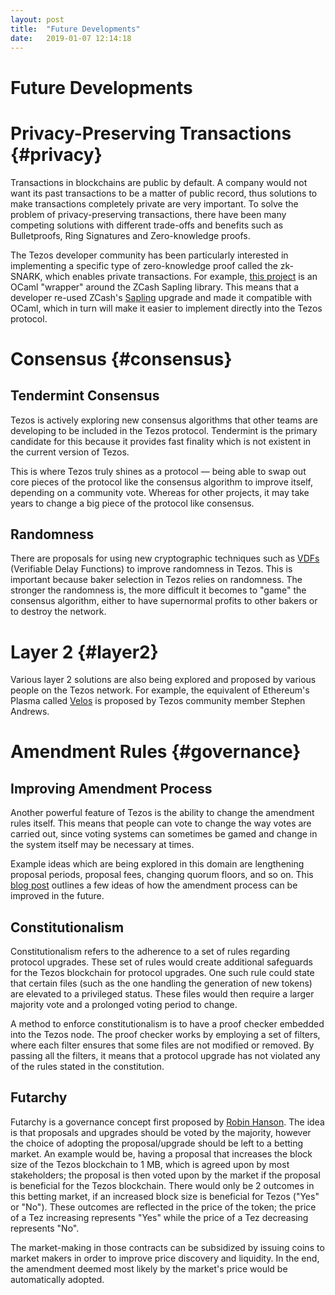 ```yaml
---
layout: post
title:  "Future Developments"
date:   2019-01-07 12:14:18
---
```

Future Developments
===========


# Privacy-Preserving Transactions {#privacy}

Transactions in blockchains are public by default. A company would not want its past transactions to be a matter of public record, thus solutions to make transactions completely private are very important. To solve the problem of privacy-preserving transactions, there have been many competing solutions with different trade-offs and benefits such as Bulletproofs, Ring Signatures and Zero-knowledge proofs. 

The Tezos developer community has been particularly interested in implementing a specific type of zero-knowledge proof called the zk-SNARK, which enables private transactions. For example, [this project](https://gitlab.com/tezos/tezos/blob/1cd31972ed2de9deee77592b8ffc5fb3d0170d1a/vendors/ocaml-sapling/README.md) is an OCaml "wrapper" around the ZCash Sapling library. This means that a developer re-used ZCash's [Sapling](https://z.cash/upgrade/sapling/) upgrade and made it compatible with OCaml, which in turn will make it easier to implement directly into the Tezos protocol. 


# Consensus {#consensus}

## Tendermint Consensus
Tezos is actively exploring new consensus algorithms that other teams are developing to be included in the Tezos protocol. Tendermint is the primary candidate for this because it provides fast finality which is not existent in the current version of Tezos. 

This is where Tezos truly shines as a protocol — being able to swap out core pieces of the protocol like the consensus algorithm to improve itself, depending on a community vote. Whereas for other projects, it may take years to change a big piece of the protocol like consensus. 

## Randomness
There are proposals for using new cryptographic techniques such as [VDFs](https://eprint.iacr.org/2018/601.pdf) (Verifiable Delay Functions) to improve randomness in Tezos. This is important because baker selection in Tezos relies on randomness. The stronger the randomness is, the more difficult it becomes to "game" the consensus algorithm, either to have supernormal profits to other bakers or to destroy the network. 

# Layer 2 {#layer2}

Various layer 2 solutions are also being explored and proposed by various people on the Tezos network. For example, the equivalent of Ethereum's Plasma called [Velos](https://docs.google.com/document/d/18hKJnKB8sAZ_fpiHTzj-HJwbQu_SrqOAisjI3IqdM0A/edit#
) is proposed by Tezos community member Stephen Andrews. 

# Amendment Rules {#governance}

## Improving Amendment Process

Another powerful feature of Tezos is the ability to change the amendment rules itself. This means that people can vote to change the way votes are carried out, since voting systems can sometimes be gamed and change in the system itself may be necessary at times. 

Example ideas which are being explored in this domain are lengthening proposal periods, proposal fees, changing quorum floors, and so on. This [blog post](https://medium.com/tezos/amending-tezos-b77949d97e1e) outlines a few ideas of how the amendment process can be improved in the future.

## Constitutionalism

Constitutionalism refers to the adherence to a set of rules regarding protocol upgrades. These set of rules would create additional safeguards for the Tezos blockchain for protocol upgrades. One such rule could state that certain files (such as the one handling the generation of new tokens) are elevated to a privileged status. These files would then require a larger majority vote and a prolonged voting period to change.

A method to enforce constitutionalism is to have a proof checker embedded into the Tezos node. The proof checker works by employing a set of filters, where each filter ensures that some files are not modified or removed. By passing all the filters, it means that a protocol upgrade has not violated any of the rules stated in the constitution.

## Futarchy

Futarchy is a governance concept first proposed by [Robin Hanson](http://mason.gmu.edu/~rhanson/futarchy.html). The idea is that proposals and upgrades should be voted by the majority, however the choice of adopting the proposal/upgrade should be left to a betting market. An example would be, having a proposal that increases the block size of the Tezos blockchain to 1 MB, which is agreed upon by most stakeholders; the proposal is then voted upon by the market if the proposal is beneficial for the Tezos blockchain. There would only be 2 outcomes in this betting market, if an increased block size is beneficial for Tezos ("Yes" or "No"). These outcomes are reflected in the price of the token; the price of a Tez increasing represents "Yes" while the price of a Tez decreasing represents "No".

The market-making in those contracts can be subsidized by issuing coins to market makers in order to improve price discovery and liquidity. In the end, the amendment deemed most likely  by the market's price would be automatically adopted.